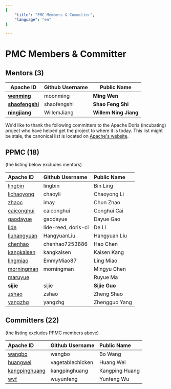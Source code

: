 ```yaml
---
{
    "title": "PMC Members & Committer",
    "language": "en"
}

---
```


<!-- 
Licensed to the Apache Software Foundation (ASF) under one
or more contributor license agreements.  See the NOTICE file
distributed with this work for additional information
regarding copyright ownership.  The ASF licenses this file
to you under the Apache License, Version 2.0 (the
"License"); you may not use this file except in compliance
with the License.  You may obtain a copy of the License at

  http://www.apache.org/licenses/LICENSE-2.0

Unless required by applicable law or agreed to in writing,
software distributed under the License is distributed on an
"AS IS" BASIS, WITHOUT WARRANTIES OR CONDITIONS OF ANY
KIND, either express or implied.  See the License for the
specific language governing permissions and limitations
under the License.
-->

# PMC Members & Committer

## Mentors (3)

| Apache ID                                                    | Github Username | Public Name           |
| ------------------------------------------------------------ | --------------- | --------------------- |
| **[wenming](https://whimsy.apache.org/roster/committer/wenming)** | moonming        | **Ming Wen**          |
| **[shaofengshi](https://whimsy.apache.org/roster/committer/shaofengshi)** | shaofengshi     | **Shao Feng Shi**     |
| **[ningjiang](https://whimsy.apache.org/roster/committer/ningjiang)** | WillemJiang     | **Willem Ning Jiang** |



We'd like to thank the following committers to the Apache Doris (incubating) project who have helped get the project to where it is today. This list might be stale, the canonical list is located on [Apache's website](https://people.apache.org/committers-by-project.html#doris).

## PPMC (18)

(the listing below excludes mentors)

| Apache ID                                                    | Github Username     | Public Name   |
| :----------------------------------------------------------- | :------------------ | :------------ |
| [lingbin](https://whimsy.apache.org/roster/committer/lingbin) | lingbin             | Bin Ling      |
| [lichaoyong](https://whimsy.apache.org/roster/committer/lichaoyong) | chaoyli             | Chaoyong Li   |
| [zhaoc](https://whimsy.apache.org/roster/committer/zhaoc)    | imay                | Chun Zhao     |
| [caiconghui](https://whimsy.apache.org/roster/committer/caiconghui) | caiconghui          | Conghui Cai   |
| [gaodayue](https://whimsy.apache.org/roster/committer/gaodayue) | gaodayue            | Dayue Gao     |
| [lide](https://whimsy.apache.org/roster/committer/lide)      | lide-reed, doris-ci | De Li         |
| [liuhangyuan](https://whimsy.apache.org/roster/committer/liuhangyuan) | HangyuanLiu         | Hangyuan Liu  |
| [chenhao](https://whimsy.apache.org/roster/committer/chenhao) | chenhao7253886      | Hao Chen      |
| [kangkaisen](https://whimsy.apache.org/roster/committer/kangkaisen) | kangkaisen          | Kaisen Kang   |
| [lingmiao](https://whimsy.apache.org/roster/committer/lingmiao) | EmmyMiao87          | Ling Miao     |
| [morningman](https://whimsy.apache.org/roster/committer/morningman) | morningman          | Mingyu Chen   |
| [maruyue](https://whimsy.apache.org/roster/committer/maruyue) |                     | Ruyue Ma      |
| **[sijie](https://whimsy.apache.org/roster/committer/sijie)** | sijie               | **Sijie Guo** |
| [zshao](https://whimsy.apache.org/roster/committer/zshao)    | zshao               | Zheng Shao    |
| [yangzhg](https://whimsy.apache.org/roster/committer/yangzhg) | yangzhg             | Zhengguo Yang |

## Committers (22)

(the listing excludes PPMC members above)

| Apache ID                                                    | Github Username  | Public Name    |
| :----------------------------------------------------------- | :--------------- | :------------- |
| [wangbo](https://whimsy.apache.org/roster/committer/wangbo)  | wangbo           | Bo Wang        |
| [huangwei](https://whimsy.apache.org/roster/committer/huangwei) | vagetablechicken | Huang Wei      |
| [kangpinghuang](https://whimsy.apache.org/roster/committer/kangpinghuang) | kangpinghuang    | Kangping Huang |
| [wyf](https://whimsy.apache.org/roster/committer/wyf)        | wuyunfeng        | Yunfeng Wu     |